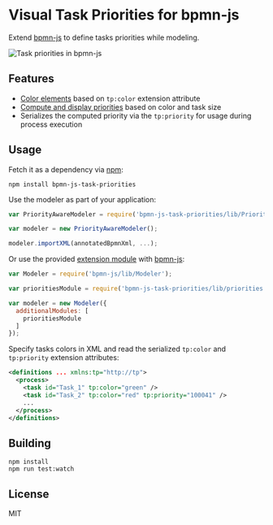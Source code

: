 # Visual Task Priorities for bpmn-js

Extend [bpmn-js](https://github.com/bpmn-io/bpmn-js) to define tasks priorities while modeling.

![Task priorities in bpmn-js](https://raw.githubusercontent.com/bpmn-io/bpmn-js-task-priorities/master/resources/screencast.gif)


## Features

* [Color elements](https://github.com/bpmn-io/task-priorities/blob/master/lib/priorities/ColorRenderer.js) based on `tp:color` extension attribute
* [Compute and display priorities](https://github.com/bpmn-io/task-priorities/blob/master/lib/priorities/PriorityOverlay.js)  based on color and task size
* Serializes the computed priority via the `tp:priority` for usage during process execution


## Usage

Fetch it as a dependency via [npm](https://www.npmjs.com/package/bpmn-js-task-priorities):

```plain
npm install bpmn-js-task-priorities
```

Use the modeler as part of your application:

```javascript
var PriorityAwareModeler = require('bpmn-js-task-priorities/lib/PriorityAwareModeler');

var modeler = new PriorityAwareModeler();

modeler.importXML(annotatedBpmnXml, ...);
```

Or use the provided [extension module](https://github.com/bpmn-io/bpmn-js-task-priorities/tree/master/lib/priorities) with [bpmn-js](https://github.com/bpmn-io/bpmn-js):

```javascript
var Modeler = require('bpmn-js/lib/Modeler');

var prioritiesModule = require('bpmn-js-task-priorities/lib/priorities');

var modeler = new Modeler({
  additionalModules: [
    prioritiesModule
  ]
});
```

Specify tasks colors in XML and read the serialized `tp:color` and `tp:priority` extension attributes:

```xml
<definitions ... xmlns:tp="http://tp">
  <process>
    <task id="Task_1" tp:color="green" />
    <task id="Task_2" tp:color="red" tp:priority="100041" />
    ...
  </process>
</definitions>
```

## Building

```
npm install
npm run test:watch
```


## License

MIT
